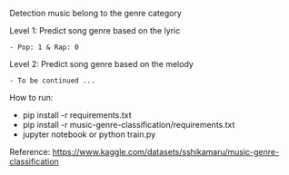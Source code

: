 Detection music belong to the genre category


Level 1: Predict song genre based on the lyric

    - Pop: 1 & Rap: 0



Level 2: Predict song genre based on the melody

    - To be continued ...


How to run:

- pip install -r requirements.txt
- pip install -r music-genre-classification/requirements.txt
- jupyter notebook or python train.py



Reference: https://www.kaggle.com/datasets/sshikamaru/music-genre-classification 
